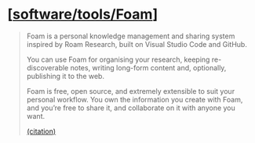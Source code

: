 # [[software/tools/Foam]]

> Foam is a personal knowledge management and sharing system inspired by Roam Research, built on Visual Studio Code and GitHub.
>
> You can use Foam for organising your research, keeping re-discoverable notes, writing long-form content and, optionally, publishing it to the web.
>
> Foam is free, open source, and extremely extensible to suit your personal workflow. You own the information you create with Foam, and you’re free to share it, and collaborate on it with anyone you want.
>
> [(citation)](https://foambubble.github.io/foam/)

[//begin]: # "Autogenerated link references for markdown compatibility"
[software/tools/Foam]: Foam.md "software/tools/Foam"
[//end]: # "Autogenerated link references"
